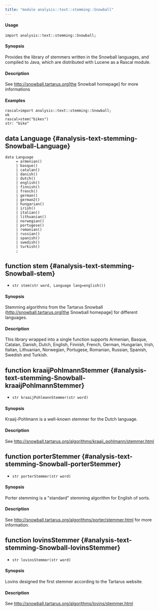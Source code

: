```yaml
---
title: "module analysis::text::stemming::Snowball"
---
```


#### Usage

`import analysis::text::stemming::Snowball;`


#### Synopsis

Provides the library of stemmers written in the Snowball languages, and compiled to Java, which are
distributed with Lucene as a Rascal module.

#### Description

See http://snowball.tartarus.org[the Snowball homepage] for more informations

#### Examples


```rascal-shell 
rascal>import analysis::text::stemming::Snowball;
ok
rascal>stem("bikes")
str: "bike"
```


## data Language {#analysis-text-stemming-Snowball-Language}

```rascal
data Language  
     = armenian()
     | basque()
     | catalan()
     | danish()
     | dutch()
     | english()
     | finnish()
     | french()
     | german()
     | german2()
     | hungarian()
     | irish()
     | italian()
     | lithuanian()
     | norwegian()
     | portugese()
     | romanian()
     | russian()
     | spanish()
     | swedish()
     | turkish()
     ;
```

## function stem {#analysis-text-stemming-Snowball-stem}

* ``str stem(str word, Language lang=english())``


#### Synopsis

Stemming algorithms from the Tartarus Snowball (http://snowball.tartarus.org[the Snowball homepage] for different languages. 

#### Description

This library wrapped into a single function supports Armenian, Basque, Catalan, Danish,
Dutch, English, Finnish, French, German, Hungarian, Irish, Italian, Lithuanian, Norwegian, Portugese,
Romanian, Russian, Spanish, Swedish and Turkish.

## function kraaijPohlmannStemmer {#analysis-text-stemming-Snowball-kraaijPohlmannStemmer}

* ``str kraaijPohlmannStemmer(str word)``


#### Synopsis

Kraaij-Pohlmann is a well-known stemmer for the Dutch language. 

#### Description

See http://snowball.tartarus.org/algorithms/kraaij_pohlmann/stemmer.html

## function porterStemmer {#analysis-text-stemming-Snowball-porterStemmer}

* ``str porterStemmer(str word)``


#### Synopsis

Porter stemming is a "standard" stemming algorithm for English of sorts.

#### Description

See http://snowball.tartarus.org/algorithms/porter/stemmer.html for more information. 

## function lovinsStemmer {#analysis-text-stemming-Snowball-lovinsStemmer}

* ``str lovinsStemmer(str word)``


#### Synopsis

Lovins designed the first stemmer according to the Tartarus website.

#### Description

See http://snowball.tartarus.org/algorithms/lovins/stemmer.html


